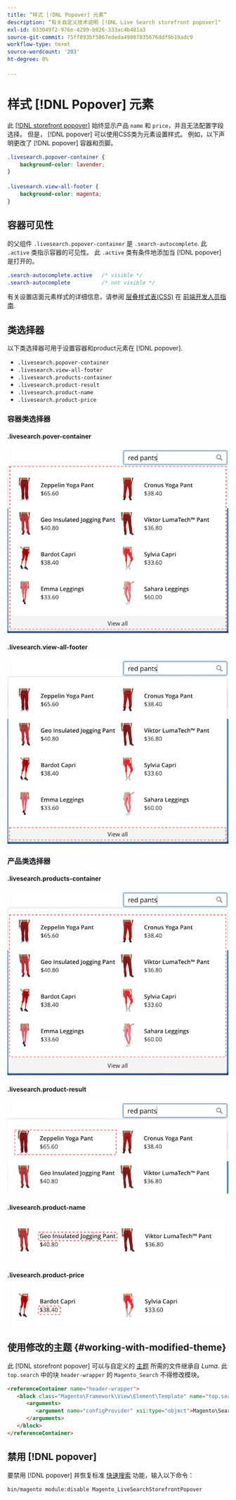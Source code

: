 ```yaml
---
title: “样式 [!DNL Popover] 元素”
description: “有关自定义技术说明 [!DNL Live Search storefront popover]"
exl-id: 033049f2-976e-4299-b026-333ac4b481a3
source-git-commit: 75ff893bf5867ededa49807835676ddf9b19adc9
workflow-type: tm+mt
source-wordcount: '203'
ht-degree: 0%

---
```


# 样式 [!DNL Popover] 元素

此 [[!DNL storefront popover]](storefront-popover.md) 始终显示产品 `name` 和 `price`，并且无法配置字段选择。 但是， [!DNL popover] 可以使用CSS类为元素设置样式。 例如，以下声明更改了 [!DNL popover] 容器和页脚。

```css
.livesearch.popover-container {
    background-color: lavender;
}

.livesearch.view-all-footer {
    background-color: magenta;
}
```

## 容器可见性

的父组件 `.livesearch.popover-container` 是 `.search-autocomplete`.  此 `.active` 类指示容器的可见性。 此 `.active` 类有条件地添加当 [!DNL popover] 是打开的。

```css
.search-autocomplete.active   /* visible */
.search-autocomplete          /* not visible */
```

有关设置店面元素样式的详细信息，请参阅 [层叠样式表(CSS)](https://developer.adobe.com/commerce/frontend-core/guide/css/) 在 [前端开发人员指南](https://developer.adobe.com/commerce/frontend-core/guide/).

## 类选择器

以下类选择器可用于设置容器和product元素在 [!DNL popover].

* `.livesearch.popover-container`
* `.livesearch.view-all-footer`
* `.livesearch.products-container`
* `.livesearch.product-result`
* `.livesearch.product-name`
* `.livesearch.product-price`

### 容器类选择器

#### .livesearch.pover-container

![[!DNL Popover] 容器](assets/livesearch-popover-container.png)

#### .livesearch.view-all-footer

![查看所有页脚](assets/livesearch-view-all-footer.png)

### 产品类选择器

#### .livesearch.products-container

![产品容器](assets/livesearch-product-container.png)

#### .livesearch.product-result

![产品结果](assets/livesearch-product-result.png)

#### .livesearch.product-name

![产品名称](assets/livesearch-product-name.png)

#### .livesearch.product-price

![产品价格](assets/livesearch-product-price.png)

## 使用修改的主题 {#working-with-modified-theme}

此 [!DNL storefront popover] 可以与自定义的 [主题](https://developer.adobe.com/commerce/frontend-core/guide/themes/) 所需的文件继承自 *Luma*. 此 `top.search` 中的块 `header-wrapper` 的 `Magento_Search` 不得修改模块。

```html
<referenceContainer name="header-wrapper">
   <block class="Magento\Framework\View\Element\Template" name="top.search" as="topSearch" template="Magento_Search::form.mini.phtml">
      <arguments>
         <argument name="configProvider" xsi:type="object">Magento\Search\ViewModel\ConfigProvider</argument>
      </arguments>
   </block>
</referenceContainer>
```

## 禁用 [!DNL popover]

要禁用 [!DNL popover] 并恢复标准 [快速搜索](https://experienceleague.adobe.com/docs/commerce-admin/catalog/catalog/search/search.html#quick-search) 功能，输入以下命令：

```bash
bin/magento module:disable Magento_LiveSearchStorefrontPopover
```

